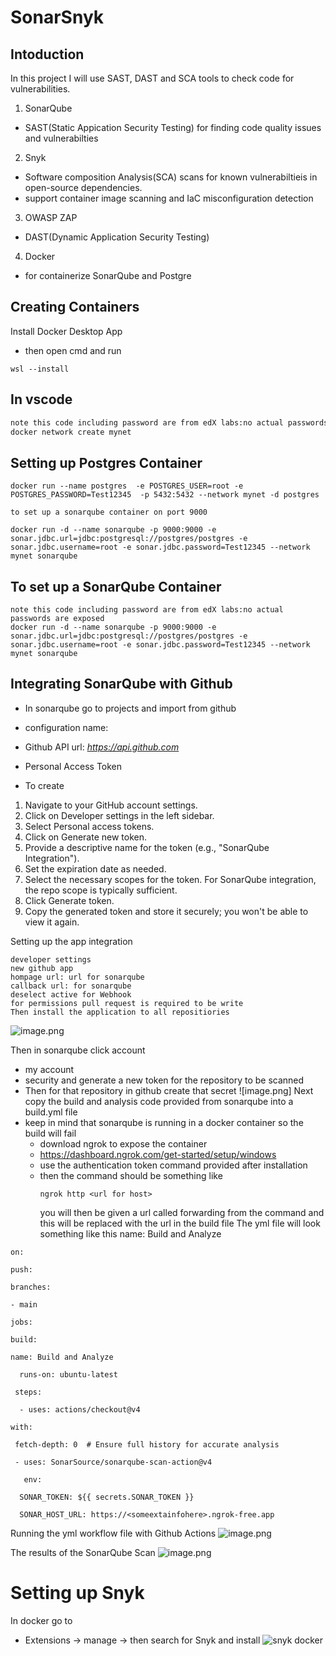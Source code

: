 # SonarSnyk
## Intoduction

In this project I will use SAST, DAST and SCA tools to check code for vulnerabilities.

1. SonarQube
- SAST(Static Appication Security Testing) for finding code quality issues and vulnerabilties
2. Snyk
- Software composition Analysis(SCA) scans for known vulnerabiltieis in open-source dependencies.
- support container image scanning and IaC misconfiguration detection
3. OWASP ZAP
- DAST(Dynamic Application Security Testing)
4. Docker
- for containerize SonarQube and Postgre


## Creating Containers 
Install Docker Desktop App
- then open cmd and run
 ```
 wsl --install
 ```
  
## In vscode 
```sh
note this code including password are from edX labs:no actual passwords are exposed 
docker network create mynet
```
## Setting up Postgres Container
```
docker run --name postgres  -e POSTGRES_USER=root -e POSTGRES_PASSWORD=Test12345  -p 5432:5432 --network mynet -d postgres

to set up a sonarqube container on port 9000

docker run -d --name sonarqube -p 9000:9000 -e sonar.jdbc.url=jdbc:postgresql://postgres/postgres -e sonar.jdbc.username=root -e sonar.jdbc.password=Test12345 --network mynet sonarqube
```
## To set up a SonarQube Container

```
note this code including password are from edX labs:no actual passwords are exposed 
docker run -d --name sonarqube -p 9000:9000 -e sonar.jdbc.url=jdbc:postgresql://postgres/postgres -e sonar.jdbc.username=root -e sonar.jdbc.password=Test12345 --network mynet sonarqube
```


## Integrating SonarQube with Github
- In sonarqube go to projects and import from github

- configuration name: 
- Github API url: *https://api.github.com*
- Personal Access Token
- To create
1. Navigate to your GitHub account settings.
2. Click on Developer settings in the left sidebar.
3. Select Personal access tokens.
4. Click on Generate new token.
5. Provide a descriptive name for the token (e.g., "SonarQube Integration").
6. Set the expiration date as needed.
7. Select the necessary scopes for the token. For SonarQube integration, the repo scope is typically sufficient.
8. Click Generate token.
9. Copy the generated token and store it securely; you won't be able to view it again.

Setting up the app integration 
```
developer settings
new github app
hompage url: url for sonarqube
callback url: for sonarqube
deselect active for Webhook
for permissions pull request is required to be write
Then install the application to all repositiories
```
![image.png](https://github.com/khadijahW/Flash028/blob/5c3b9b76a5ae4b61f5cc08a68dad50d75f16a877/SonarSnyk/image%20(3).png)

Then in sonarqube click account 

- my account
- security and generate a new token for the repository to be scanned
- Then for that repository in github create that secret
![image.png]
Next copy the build and analysis code provided from sonarqube into a build.yml file 
- keep in mind that sonarqube is running in a docker container so the build will fail
    - download ngrok to expose the container
    - https://dashboard.ngrok.com/get-started/setup/windows
    - use the authentication token command provided after installation
    - then the command should be something like
      ```
      ngrok http <url for host>
      ```
      you will then be given a url called forwarding from the command and this will be replaced with the url in the build file
The yml file will look something like this
name: Build and Analyze
```
on:  

push:    

branches:      

- main

jobs:  

build:   

name: Build and Analyze  

  runs-on: ubuntu-latest   

 steps:    

  - uses: actions/checkout@v4        

with:         

 fetch-depth: 0  # Ensure full history for accurate analysis     

 - uses: SonarSource/sonarqube-scan-action@v4     

   env:        

  SONAR_TOKEN: ${{ secrets.SONAR_TOKEN }}       

  SONAR_HOST_URL: https://<someextainfohere>.ngrok-free.app

  ```
Running the yml workflow file with Github Actions
![image.png](https://github.com/khadijahW/Flash028/blob/e3dbd2ac00feb8ff6a2645113904aa6dc16e3c6f/SonarSnyk/image.png)

The results of the SonarQube Scan
![image.png](https://github.com/khadijahW/Flash028/blob/bb26deda5b4200fd171484edb2c53e9658decadd/SonarSnyk/image%20(1).png)


# Setting up Snyk
In docker go to
- Extensions -> manage ->  then search for Snyk and install
![snyk docker](https://github.com/khadijahW/Flash028/blob/6e0813e51c1e8778958461fc67dad14687ed9f56/SonarSnyk/imasnyk/snyk%20docker)

